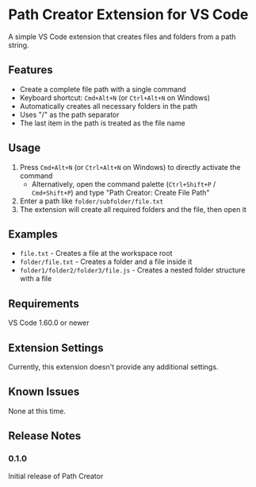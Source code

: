 # Path Creator Extension for VS Code

A simple VS Code extension that creates files and folders from a path string.

## Features

- Create a complete file path with a single command
- Keyboard shortcut: `Cmd+Alt+N` (or `Ctrl+Alt+N` on Windows)
- Automatically creates all necessary folders in the path
- Uses "/" as the path separator
- The last item in the path is treated as the file name

## Usage

1. Press `Cmd+Alt+N` (or `Ctrl+Alt+N` on Windows) to directly activate the command
   - Alternatively, open the command palette (`Ctrl+Shift+P` / `Cmd+Shift+P`) and type "Path Creator: Create File Path"
2. Enter a path like `folder/subfolder/file.txt`
3. The extension will create all required folders and the file, then open it

## Examples

- `file.txt` - Creates a file at the workspace root
- `folder/file.txt` - Creates a folder and a file inside it
- `folder1/folder2/folder3/file.js` - Creates a nested folder structure with a file

## Requirements

VS Code 1.60.0 or newer

## Extension Settings

Currently, this extension doesn't provide any additional settings.

## Known Issues

None at this time.

## Release Notes

### 0.1.0

Initial release of Path Creator
